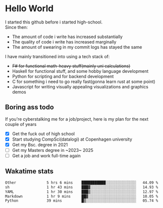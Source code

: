 # Hello World

I started this github before i started high-school.  
Since then:
- The amount of code i write has increased substantially
- The quality of code i write has increased marginally
- The amount of swearing in my commit logs has stayed the same

I have mainly transitioned into using a tech stack of:
- ~~F# for functional math-heavy stuff(mainly uni calculations)~~
- Haskell for functional stuff, and some hobby language development
- Python for scripting and for backend development
- C for something i need to go really fast(gonna learn rust at some point)
- Javascript for writing visually appealing visualizations and graphics demos

## Boring ass todo
If you're cyberstalking me for a job/project, here is my plan for the next couple of years
- [x] Get the fuck out of high school
- [x] Start studying CompSci(datalogi) at Copenhagen university
- [x] Get my Bsc. degree in 2021
- [ ] Get my Masters degree in ~2023~ 2025
- [ ] Get a job and work full-time again

## Wakatime stats
<!--START_SECTION:waka-->

```txt
Other              5 hrs 6 mins    ███████████░░░░░░░░░░░░░░   44.09 %
sh                 1 hr 43 mins    ███▓░░░░░░░░░░░░░░░░░░░░░   14.93 %
YAML               1 hr 30 mins    ███▒░░░░░░░░░░░░░░░░░░░░░   12.97 %
Markdown           1 hr 9 mins     ██▓░░░░░░░░░░░░░░░░░░░░░░   10.05 %
Python             39 mins         █▒░░░░░░░░░░░░░░░░░░░░░░░   05.74 %
```

<!--END_SECTION:waka-->
